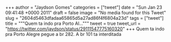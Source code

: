 
+++
author = "Jaydson Gomes"
categories = ["tweet"]
date = "Sun Jan 23 09:41:48 +0000 2011"
draft = false
image = "No media found for this Tweet"
slug = "2604d5463dfadaa65865d5a27ad86f4f6804a23d"
tags = ["tweet"]
title = """Quem ta indo pra Porto Al..."""
tweet = true
tweet_url = "https://twitter.com/jaydson/status/29111547775160320"
+++
Quem ta indo pra Porto Alegre pegue a br 282. A br 101 ta interditada
